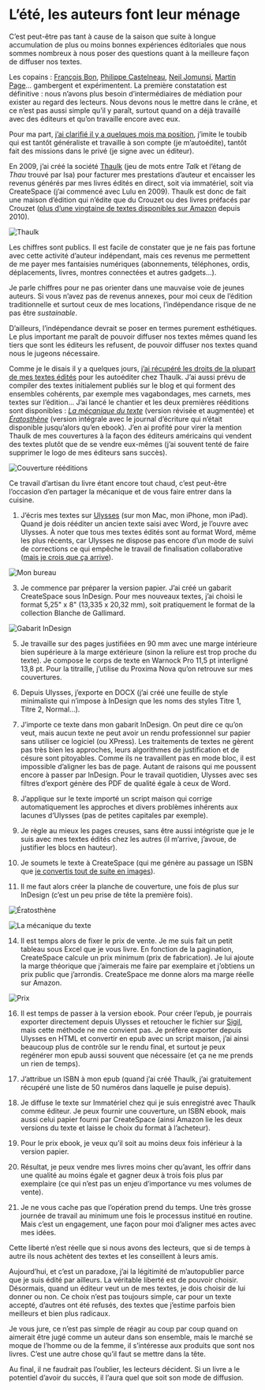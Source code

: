 # L’été, les auteurs font leur ménage

C’est peut-être pas tant à cause de la saison que suite à longue accumulation de plus ou moins bonnes expériences éditoriales que nous sommes nombreux à nous poser des questions quant à la meilleure façon de diffuser nos textes.<span id="more-44184"></span>

Les copains : [François Bon](http://www.tierslivre.net/spip/spip.php?article4348), [Philippe Castelneau](https://philippe-castelneau.com/2016/07/31/lauteur-nest-plus-disponible-il-se-cherche-une-nouvelle-forme/), [Neil Jomunsi](http://page42.org), [Martin Page](http://www.monstrograph.com/)… gambergent et expérimentent. La première constatation est définitive : nous n’avons plus besoin d’intermédiaires de médiation pour exister au regard des lecteurs. Nous devons nous le mettre dans le crâne, et ce n’est pas aussi simple qu’il y paraît, surtout quand on a déjà travaillé avec des éditeurs et qu’on travaille encore avec eux.

Pour ma part, [j’ai clarifié il y a quelques mois ma position](https://tcrouzet.com/2016/03/27/lettre-amicale-a-augustin-trapenard-les-auteurs-comme-docteurs/), j’imite le toubib qui est tantôt généraliste et travaille à son compte (je m’autoédite), tantôt fait des missions dans le privé (je signe avec un éditeur).

En 2009, j’ai créé la société [Thaulk](https://www.infogreffe.fr/societes/entreprise-societe/513049478-thaulk-340509B014330000.html) (jeu de mots entre *Talk* et l’étang de *Thau* trouvé par Isa) pour facturer mes prestations d’auteur et encaisser les revenus générés par mes livres édités en direct, soit via immatériel, soit via CreateSpace (j’ai commencé avec Lulu en 2009). Thaulk est donc de fait une maison d’édition qui n’édite que du Crouzet ou des livres préfacés par Crouzet ([plus d’une vingtaine de textes disponibles sur Amazon](https://www.amazon.fr/s/ref=nb_sb_noss?__mk_fr_FR=%C3%85M%C3%85%C5%BD%C3%95%C3%91&url=search-alias%3Daps&field-keywords=Thaulk) depuis 2010).

![Thaulk](https://tcrouzet.com/images_tc/2016/08/thaulk.png)

Les chiffres sont publics. Il est facile de constater que je ne fais pas fortune avec cette activité d’auteur indépendant, mais ces revenus me permettent de me payer mes fantaisies numériques (abonnements, téléphones, ordis, déplacements, livres, montres connectées et autres gadgets…).

Je parle chiffres pour ne pas orienter dans une mauvaise voie de jeunes auteurs. Si vous n’avez pas de revenus annexes, pour moi ceux de l’édition traditionnelle et surtout ceux de mes locations, l’indépendance risque de ne pas être *sustainable*.

D’ailleurs, l’indépendance devrait se poser en termes purement esthétiques. Le plus important me paraît de pouvoir diffuser nos textes mêmes quand les tiers que sont les éditeurs les refusent, de pouvoir diffuser nos textes quand nous le jugeons nécessaire.

Comme je le disais il y a quelques jours, [j’ai récupéré les droits de la plupart de mes textes édités](https://tcrouzet.com/2016/07/26/recuperer-ses-droits-dauteur-et-apres/) pour les autoéditer chez Thaulk. J’ai aussi prévu de compiler des textes initialement publiés sur le blog et qui forment des ensembles cohérents, par exemple mes vagabondages, mes carnets, mes textes sur l’édition… J’ai lancé le chantier et les deux premières rééditions sont disponibles : [*La mécanique du texte*](https://tcrouzet.com/la-mecanique-du-texte/) (version révisée et augmentée) et [*Ératosthène*](https://tcrouzet.com/eratosthene/) (version intégrale avec le journal d’écriture qui n’était disponible jusqu’alors qu’en ebook). J’en ai profité pour virer la mention Thaulk de mes couvertures à la façon des éditeurs américains qui vendent des textes plutôt que de se vendre eux-mêmes (j’ai souvent tenté de faire supprimer le logo de mes éditeurs sans succès).

![Couverture rééditions](https://tcrouzet.com/images_tc/2016/08/2couvs.jpg)

Ce travail d’artisan du livre étant encore tout chaud, c’est peut-être l’occasion d’en partager la mécanique et de vous faire entrer dans la cuisine.

1. J’écris mes textes sur [Ulysses](http://www.ulyssesapp.com/) (sur mon Mac, mon iPhone, mon iPad). Quand je dois rééditer un ancien texte saisi avec Word, je l’ouvre avec Ulysses. À noter que tous mes textes édités sont au format Word, même les plus récents, car Ulysses ne dispose pas encore d’un mode de suivi de corrections ce qui empêche le travail de finalisation collaborative ([mais je crois que ça arrive](http://criticmarkup.com/)).

![Mon bureau](https://tcrouzet.com/images_tc/2016/08/ulysses.png)

3. Je commence par préparer la version papier. J’ai créé un gabarit CreateSpace sous InDesign. Pour mes nouveaux textes, j’ai choisi le format 5,25" x 8" (13,335 x 20,32 mm), soit pratiquement le format de la collection Blanche de Gallimard.

![Gabarit InDesign](https://tcrouzet.com/images_tc/2016/08/double.png)

5. Je travaille sur des pages justifiées en 90 mm avec une marge intérieure bien supérieure à la marge extérieure (sinon la reliure est trop proche du texte). Je compose le corps de texte en Warnock Pro 11,5 pt interligné 13,8 pt. Pour la titraille, j’utilise du Proxima Nova qu’on retrouve sur mes couvertures.

6. Depuis Ulysses, j’exporte en DOCX (j’ai créé une feuille de style minimaliste qui n’impose à InDesign que les noms des styles Titre 1, Titre 2, Normal…).

7. J’importe ce texte dans mon gabarit InDesign. On peut dire ce qu’on veut, mais aucun texte ne peut avoir un rendu professionnel sur papier sans utiliser ce logiciel (ou XPress). Les traitements de textes ne gèrent pas très bien les approches, leurs algorithmes de justification et de césure sont pitoyables. Comme ils ne travaillent pas en mode bloc, il est impossible d’aligner les bas de page. Autant de raisons qui me poussent encore à passer par InDesign. Pour le travail quotidien, Ulysses avec ses filtres d’export génère des PDF de qualité égale à ceux de Word.

8. J’applique sur le texte importé un script maison qui corrige automatiquement les approches et divers problèmes inhérents aux lacunes d’Ulysses (pas de petites capitales par exemple).

9. Je règle au mieux les pages creuses, sans être aussi intégriste que je le suis avec mes textes édités chez les autres (il m’arrive, j’avoue, de justifier les blocs en hauteur).

10. Je soumets le texte à CreateSpace (qui me génère au passage un ISBN que [je convertis tout de suite en images](http://online-barcode-generator.net/)).

11. Il me faut alors créer la planche de couverture, une fois de plus sur InDesign (c’est un peu prise de tête la première fois).

![Ératosthène](https://tcrouzet.com/images_tc/2016/08/pbeta.jpg)

![La mécanique du texte](https://tcrouzet.com/images_tc/2016/08/ptextmeca.jpg)

14. Il est temps alors de fixer le prix de vente. Je me suis fait un petit tableau sous Excel que je vous livre. En fonction de la pagination, CreateSpace calcule un prix minimum (prix de fabrication). Je lui ajoute la marge théorique que j’aimerais me faire par exemplaire et j’obtiens un prix public que j’arrondis. CreateSpace me donne alors ma marge réelle sur Amazon.

![Prix](https://tcrouzet.com/images_tc/2016/08/tab.png)

16. Il est temps de passer à la version ebook. Pour créer l’epub, je pourrais exporter directement depuis Ulysses et retoucher le fichier sur [Sigil](https://github.com/Sigil-Ebook/Sigil), mais cette méthode ne me convient pas. Je préfère exporter depuis Ulysses en HTML et convertir en epub avec un script maison, j’ai ainsi beaucoup plus de contrôle sur le rendu final, et surtout je peux regénérer mon epub aussi souvent que nécessaire (et ça ne me prends un rien de temps).

17. J’attribue un ISBN à mon epub (quand j’ai créé Thaulk, j’ai gratuitement récupéré une liste de 50 numéros dans laquelle je puise depuis).

18. Je diffuse le texte sur Immatériel chez qui je suis enregistré avec Thaulk comme éditeur. Je peux fournir une couverture, un ISBN ebook, mais aussi celui papier fourni par CreateSpace (ainsi Amazon lie les deux versions du texte et laisse le choix du format à l’acheteur).

19. Pour le prix ebook, je veux qu’il soit au moins deux fois inférieur à la version papier.

20. Résultat, je peux vendre mes livres moins cher qu’avant, les offrir dans une qualité au moins égale et gagner deux à trois fois plus par exemplaire (ce qui n’est pas un enjeu d’importance vu mes volumes de vente).

21. Je ne vous cache pas que l’opération prend du temps. Une très grosse journée de travail au minimum une fois le processus institué en routine. Mais c’est un engagement, une façon pour moi d’aligner mes actes avec mes idées.

Cette liberté n’est réelle que si nous avons des lecteurs, que si de temps à autre ils nous achètent des textes et les conseillent à leurs amis.

Aujourd’hui, et c’est un paradoxe, j’ai la légitimité de m’autopublier parce que je suis édité par ailleurs. La véritable liberté est de pouvoir choisir. Désormais, quand un éditeur veut un de mes textes, je dois choisir de lui donner ou non. Ce choix n’est pas toujours simple, car pour un texte accepté, d’autres ont été refusés, des textes que j’estime parfois bien meilleurs et bien plus radicaux.

Je vous jure, ce n’est pas simple de réagir au coup par coup quand on aimerait être jugé comme un auteur dans son ensemble, mais le marché se moque de l’homme ou de la femme, il s’intéresse aux produits que sont nos livres. C’est une autre chose qu’il faut se mettre dans la tête.

Au final, il ne faudrait pas l’oublier, les lecteurs décident. Si un livre a le potentiel d’avoir du succès, il l’aura quel que soit son mode de diffusion.